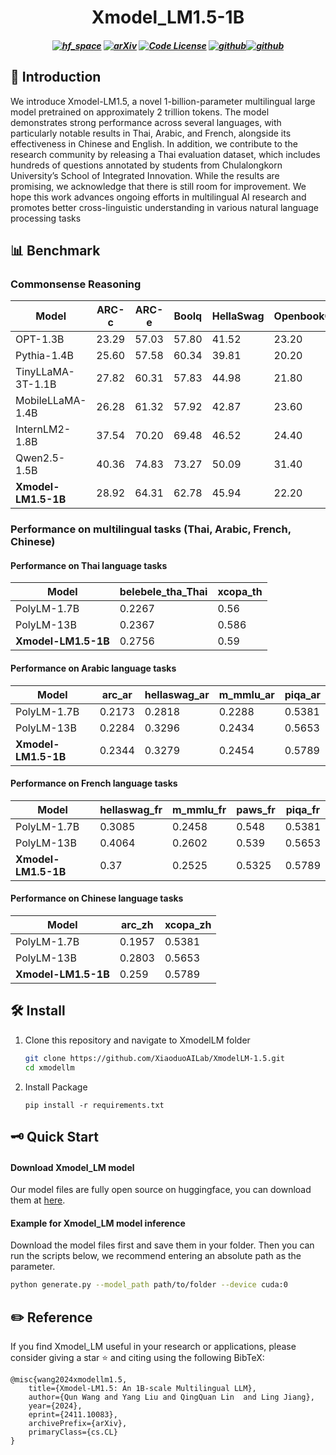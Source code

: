 <h1 align="center">
Xmodel_LM1.5-1B
</h1>

<h5 align="center">

[![hf_space](https://img.shields.io/badge/🤗-Xiaoduo%20HuggingFace-blue.svg)](https://huggingface.co/XiaoduoAILab/XmodelLM1.5)
[![arXiv](https://img.shields.io/badge/Arxiv-2411.10083-b31b1b.svg?logo=arXiv)](https://arxiv.org/abs/2411.10083) 
[![Code License](https://img.shields.io/badge/Code%20License-Apache_2.0-green.svg)](https://github.com/tatsu-lab/stanford_alpaca/blob/main/LICENSE)
[![github](https://img.shields.io/badge/-Github-black?logo=github)](https://github.com/XiaoduoAILab/XmodelLM-1.5.git)[![github](https://img.shields.io/github/stars/XiaoduoAILab/XmodelLM-1.5.svg?style=social)](https://github.com/XiaoduoAILab/XmodelLM-1.5.git)  


</h5>

## 🌟 Introduction

We introduce Xmodel-LM1.5, a novel 1-billion-parameter multilingual large model pretrained on approximately 2 trillion tokens. The model demonstrates strong performance across several languages, with particularly notable results in Thai, Arabic, and French, alongside its effectiveness in Chinese and English. In addition, we contribute to the research community by releasing a Thai evaluation dataset, which includes hundreds of questions annotated by students from Chulalongkorn University’s School of Integrated Innovation. While the results are promising, we acknowledge that there is still room for improvement. We hope this work advances ongoing efforts in multilingual AI research and promotes better cross-linguistic understanding in various natural language processing tasks
## 📊 Benchmark

### Commonsense Reasoning

| Model                | ARC-c     | ARC-e     | Boolq     | HellaSwag | OpenbookQA | PiQA     | SciQ     | Winogrande| Avg    |
|----------------------|-----------|-----------|-----------|-----------|------------|----------|----------|-----------|---------|
| OPT-1.3B             | 23.29     | 57.03     | 57.80     | 41.52     | 23.20      | 71.71    | 84.30    | 59.59     | 52.32   |
| Pythia-1.4B          | 25.60     | 57.58     | 60.34     | 39.81     | 20.20      | 71.06    | 85.20    | 56.20     | 53.38   |
| TinyLLaMA-3T-1.1B    | 27.82     | 60.31     | 57.83     | 44.98     | 21.80      | 73.34    | 88.90    | 59.12     | 54.26   |
| MobileLLaMA-1.4B     | 26.28     | 61.32     | 57.92     | 42.87     | 23.60      | 71.33    | 87.40    | 58.25     | 53.60   |
| InternLM2-1.8B       | 37.54     | 70.20     | 69.48     | 46.52     | 24.40      | 75.57    | 93.90    | 65.67     | 60.41   |
| Qwen2.5-1.5B         | 40.36     | 74.83     | 73.27     | 50.09     | 31.40      | 75.95    | 94.90    | 63.06     | 62.98   |
| **Xmodel-LM1.5-1B**  | 28.92     | 64.31     | 62.78     | 45.94     | 22.20      | 72.20    | 89.10    | 60.62     | 55.76   |




### Performance on multilingual tasks (Thai, Arabic, French, Chinese)

#### Performance on Thai language tasks
| Model        | **belebele_tha_Thai** | **xcopa_th** |
|--------------|-----------------------|--------------|
| PolyLM-1.7B  | 0.2267                | 0.56         |
| PolyLM-13B   | 0.2367                | 0.586        |
| **Xmodel-LM1.5-1B** | 0.2756         | 0.59         |

#### Performance on Arabic language tasks
| Model        | **arc_ar** | **hellaswag_ar** | **m_mmlu_ar** | **piqa_ar** |
|--------------|------------|------------------|---------------|-------------|
| PolyLM-1.7B  | 0.2173     | 0.2818           | 0.2288        | 0.5381      |
| PolyLM-13B   | 0.2284     | 0.3296           | 0.2434        | 0.5653      |
| **Xmodel-LM1.5-1B** | 0.2344     | 0.3279           | 0.2454        | 0.5789      |

#### Performance on French language tasks
| Model        | **hellaswag_fr** | **m_mmlu_fr** | **paws_fr** | **piqa_fr** |
|--------------|------------------|---------------|-------------|-------------|
| PolyLM-1.7B  | 0.3085           | 0.2458        | 0.548       | 0.5381      |
| PolyLM-13B   | 0.4064           | 0.2602        | 0.539       | 0.5653      |
| **Xmodel-LM1.5-1B** | 0.37        | 0.2525        | 0.5325      | 0.5789      |

#### Performance on Chinese language tasks
| Model        | **arc_zh** | **xcopa_zh** |
|--------------|------------|--------------|
| PolyLM-1.7B  | 0.1957     | 0.5381       |
| PolyLM-13B   | 0.2803     | 0.5653       |
| **Xmodel-LM1.5-1B** | 0.259     | 0.5789       |


## 🛠️ Install

1. Clone this repository and navigate to XmodelLM folder
   ```bash
   git clone https://github.com/XiaoduoAILab/XmodelLM-1.5.git
   cd xmodellm
   ```

2. Install Package
    ```Shell
    pip install -r requirements.txt
    ```

## 🗝️ Quick Start

#### Download Xmodel_LM model

Our model files are fully open source on huggingface, you can download them at [here](https://huggingface.co/XiaoduoAILab/XmodelLM-1.5).

#### Example for Xmodel_LM model inference
Download the model files first and save them in your folder. Then you can run the scripts below, we recommend entering an absolute path as the parameter.
```bash
python generate.py --model_path path/to/folder --device cuda:0
```

## ✏️ Reference

If you find Xmodel_LM useful in your research or applications, please consider giving a star ⭐ and citing using the following BibTeX:

```
@misc{wang2024xmodellm1.5,
    title={Xmodel-LM1.5: An 1B-scale Multilingual LLM},
    author={Qun Wang and Yang Liu and QingQuan Lin  and Ling Jiang},
    year={2024},
    eprint={2411.10083},
    archivePrefix={arXiv},
    primaryClass={cs.CL}
}
```

